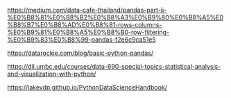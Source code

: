 

https://medium.com/data-cafe-thailand/pandas-part-ii-%E0%B8%81%E0%B8%B2%E0%B8%A3%E0%B9%80%E0%B8%A5%E0%B8%B7%E0%B8%AD%E0%B8%81-rows-columns-%E0%B9%81%E0%B8%A5%E0%B8%B0-row-filtering-%E0%B9%83%E0%B8%99-pandas-f2e6c9ca51e5

https://datarockie.com/blog/basic-python-pandas/


https://dil.umbc.edu/courses/data-690-special-topics-statistical-analysis-and-visualization-with-python/


https://jakevdp.github.io/PythonDataScienceHandbook/
